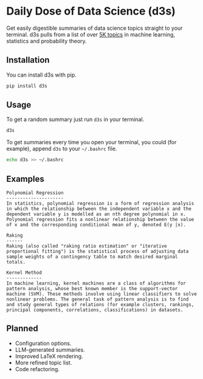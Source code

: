 # Daily Dose of Data Science (d3s)

Get easily digestible summaries of data science topics straight to your terminal. d3s pulls from a list of over [5K topics](https://github.com/oelin/d3s-topics) in machine learning, statistics and probability theory. 

## Installation

You can install d3s with pip.

```sh
pip install d3s
```

## Usage

To get a random summary just run `d3s` in your terminal.

```sh
d3s
```

To get summaries every time you open your terminal, you could (for example), append `d3s` to your `~/.bashrc` file.

```sh
echo d3s >> ~/.bashrc
```

## Examples

```
Polynomial Regression
---------------------
In statistics, polynomial regression is a form of regression analysis
in which the relationship between the independent variable x and the
dependent variable y is modelled as an nth degree polynomial in x.
Polynomial regression fits a nonlinear relationship between the value
of x and the corresponding conditional mean of y, denoted E(y |x).
```

```
Raking
------
Raking (also called "raking ratio estimation" or "iterative
proportional fitting") is the statistical process of adjusting data
sample weights of a contingency table to match desired marginal
totals.
```

```
Kernel Method
-------------
In machine learning, kernel machines are a class of algorithms for
pattern analysis, whose best known member is the support-vector
machine (SVM). These methods involve using linear classifiers to solve
nonlinear problems. The general task of pattern analysis is to find
and study general types of relations (for example clusters, rankings,
principal components, correlations, classifications) in datasets.
```


## Planned

* Configuration options.
* LLM-generated summaries.
* Improved LaTeX rendering.
* More refined topic list.
* Code refactoring.
